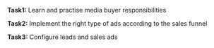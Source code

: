 **Task1:**
Learn and practise media buyer responsibilities

**Task2:**
Implement the right type of ads according to the sales funnel

**Task3:**
Configure leads and sales ads
